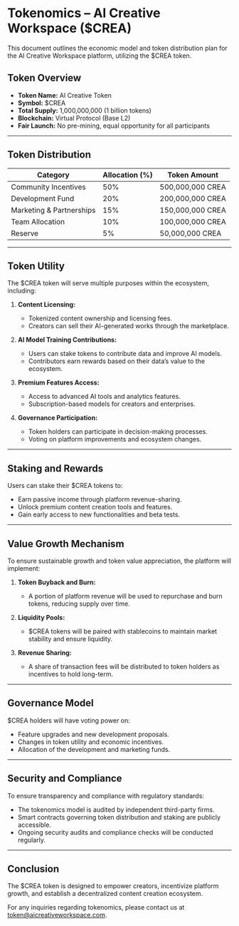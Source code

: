 # Tokenomics – AI Creative Workspace ($CREA)

This document outlines the economic model and token distribution plan for the AI Creative Workspace platform, utilizing the $CREA token.

## Token Overview

- **Token Name:** AI Creative Token  
- **Symbol:** $CREA  
- **Total Supply:** 1,000,000,000 (1 billion tokens)  
- **Blockchain:** Virtual Protocol (Base L2)  
- **Fair Launch:** No pre-mining, equal opportunity for all participants  

---

## Token Distribution

| Category               | Allocation (%) | Token Amount       |
|-----------------------|----------------|--------------------|
| Community Incentives  | 50%             | 500,000,000 CREA    |
| Development Fund      | 20%             | 200,000,000 CREA    |
| Marketing & Partnerships | 15%         | 150,000,000 CREA    |
| Team Allocation       | 10%             | 100,000,000 CREA    |
| Reserve               | 5%              | 50,000,000 CREA     |

---

## Token Utility

The $CREA token will serve multiple purposes within the ecosystem, including:

1. **Content Licensing:**  
   - Tokenized content ownership and licensing fees.  
   - Creators can sell their AI-generated works through the marketplace.  

2. **AI Model Training Contributions:**  
   - Users can stake tokens to contribute data and improve AI models.  
   - Contributors earn rewards based on their data’s value to the ecosystem.  

3. **Premium Features Access:**  
   - Access to advanced AI tools and analytics features.  
   - Subscription-based models for creators and enterprises.  

4. **Governance Participation:**  
   - Token holders can participate in decision-making processes.  
   - Voting on platform improvements and ecosystem changes.  

---

## Staking and Rewards

Users can stake their $CREA tokens to:

- Earn passive income through platform revenue-sharing.  
- Unlock premium content creation tools and features.  
- Gain early access to new functionalities and beta tests.  

---

## Value Growth Mechanism

To ensure sustainable growth and token value appreciation, the platform will implement:

1. **Token Buyback and Burn:**  
   - A portion of platform revenue will be used to repurchase and burn tokens, reducing supply over time.  

2. **Liquidity Pools:**  
   - $CREA tokens will be paired with stablecoins to maintain market stability and ensure liquidity.  

3. **Revenue Sharing:**  
   - A share of transaction fees will be distributed to token holders as incentives to hold long-term.  

---

## Governance Model

$CREA holders will have voting power on:

- Feature upgrades and new development proposals.  
- Changes in token utility and economic incentives.  
- Allocation of the development and marketing funds.  

---

## Security and Compliance

To ensure transparency and compliance with regulatory standards:

- The tokenomics model is audited by independent third-party firms.  
- Smart contracts governing token distribution and staking are publicly accessible.  
- Ongoing security audits and compliance checks will be conducted regularly.

---

## Conclusion

The $CREA token is designed to empower creators, incentivize platform growth, and establish a decentralized content creation ecosystem.

For any inquiries regarding tokenomics, please contact us at [token@aicreativeworkspace.com](mailto:token@aicreativeworkspace.com).

